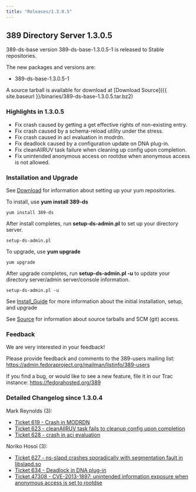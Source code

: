 ```yaml
---
title: "Releases/1.3.0.5"
---
```

389 Directory Server 1.3.0.5
----------------------------

389-ds-base version 389-ds-base-1.3.0.5-1 is released to Stable repositories.

The new packages and versions are:

-   389-ds-base-1.3.0.5-1

A source tarball is available for download at [Download Source]({{ site.baseurl }}/binaries/389-ds-base-1.3.0.5.tar.bz2)

### Highlights in 1.3.0.5

-   Fix crash caused by getting a get effective rights of non-existing entry.
-   Fix crash caused by a schema-reload utility under the stress.
-   Fix crash caused in acl evaluation in modrdn.
-   Fix deadlock caused by a configuration update on DNA plug-in.
-   Fix cleanAllRUV task failure when cleaning up config upon completion.
-   Fix unintended anonymous access on rootdse when anonymous access is not allowed.

### Installation and Upgrade

See [Download](../download.html) for information about setting up your yum repositories.

To install, use **yum install 389-ds**

`yum install 389-ds`

After install completes, run **setup-ds-admin.pl** to set up your directory server.

`setup-ds-admin.pl`

To upgrade, use **yum upgrade**

`yum upgrade`

After upgrade completes, run **setup-ds-admin.pl -u** to update your directory server/admin server/console information.

`setup-ds-admin.pl -u`

See [Install\_Guide](../legacy/install-guide.html) for more information about the initial installation, setup, and upgrade

See [Source](../development/source.html) for information about source tarballs and SCM (git) access.

### Feedback

We are very interested in your feedback!

Please provide feedback and comments to the 389-users mailing list: <https://admin.fedoraproject.org/mailman/listinfo/389-users>

If you find a bug, or would like to see a new feature, file it in our Trac instance: <https://fedorahosted.org/389>

### Detailed Changelog since 1.3.0.4

Mark Reynolds (3):

-   [Ticket 619 - Crash in MODRDN](https://fedorahosted.org/389/ticket/619)
-   [Ticket 623 - cleanAllRUV task fails to cleanup config upon completion](https://fedorahosted.org/389/ticket/623)
-   [Ticket 628 - crash in aci evaluation](https://fedorahosted.org/389/ticket/628)

Noriko Hosoi (3):

-   [Ticket 627 - ns-slapd crashes sporadically with segmentation fault in libslapd.so](https://fedorahosted.org/389/ticket/627)
-   [Ticket 634 - Deadlock in DNA plug-in](https://fedorahosted.org/389/ticket/634)
-   [Ticket 47308 - CVE-2013-1897: unintended information exposure when anonymous access is set to rootdse](https://fedorahosted.org/389/ticket/47308)


